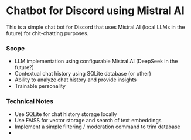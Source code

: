# Chatbot for Discord using Mistral AI
This is a simple chat bot for Discord that uses Mistral AI (local LLMs in the future) for chit-chatting purposes.

### Scope

- LLM implementation using configurable Mistral AI (DeepSeek in the future?)
- Contextual chat history using SQLite database (or other)
- Ability to analyze chat history and provide insights
- Trainable personality

### Technical Notes

- Use SQLite for chat history storage locally
- Use FAISS for vector storage and search of text embeddings
- Implement a simple filtering / moderation command to trim database
- 